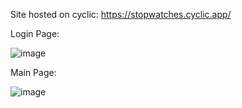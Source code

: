 Site hosted on cyclic:
https://stopwatches.cyclic.app/



Login Page:

![image](https://github.com/Tejasvshetty/Stopwatch/assets/78327281/698c78cf-84d9-4929-bcfa-188dae5abb23)

Main Page:

![image](https://github.com/Tejasvshetty/Stopwatch/assets/78327281/89e57bed-bf40-4681-9e32-f5d8e117b4e7)

